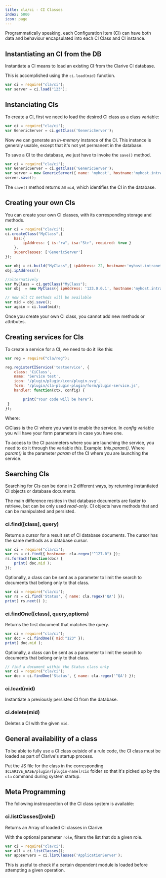```yaml
---
title: cla/ci - CI Classes
index: 5000
icon: page
---
```


Programmatically speaking, each Configuration Item (CI) can have both data and behaviour encapsulated into each CI Class
and CI instance.

## Instantiating an CI from the DB

Instantiate a CI means to load an existing CI from the Clarive CI database.

This is accomplished using the `ci.load(mid)` function.

```javascript
var ci = require("cla/ci");
var server = ci.load("123");
```

## Instanciating CIs

To create a CI, first we need to load the desired CI class as a class variable:

```javascript
var ci = require("cla/ci");
var GenericServer = ci.getClass('GenericServer');
```

Now we can generate an *in-memory* instance of the CI. This instance is generaly usable, except that it's not yet
permanent in the database.

To save a CI to the database, we just have to invoke the `save()` method.

```javascript
var ci = require("cla/ci");
var GenericServer = ci.getClass('GenericServer');
var server = new GenericServer({ name: 'myhost', hostname:'myhost.intranet' });
server.save();
```

The `save()` method returns an `mid`, which identifies the CI in the database.

## Creating your own CIs

You can create your own CI classes, with its corresponding
storage and methods.

```javascript
var ci = require("cla/ci");
ci.createClass("MyClass",{
    has:{
        ipAddress: { is:"rw", isa:"Str", required: true }
    },
    superclasses: ['GenericServer']
});

var obj = ci.build("MyClass",{ ipAddress: 22, hostname:'myhost.intranet' });
obj.ipAddress();

//alternatively
var MyClass = ci.getClass("MyClass");
var obj  = new MyClass({ ipAddress: '123.0.0.1', hostname:'myhost.intranet' });

// now all CI methods will be available
var mid = obj.save();
var again = ci.load(mid);
```

Once you create your own CI class, you cannot add new methods or attributes.

## Creating services for CIs

To create a service for a CI, we need to do it like this:

```javascript
var reg = require("cla/reg");

reg.registerCIService('testservice', {
    class: 'CiClass',
    name: 'Service test',
    icon: '/plugin/plugin/icon/plugin.svg',
    form: '/plugin/cla-plugin-plugin/form/plugin-service.js',
    handler: function(ctx, config) {

        print("Your code will be here");
 }
});
```

Where:

CiClass is the CI where you want to enable the service.  In *config* variable you will have your form parameters in case
you have one.

To access to the CI parameters where you are launching the service, you need to do it through the variable *this*.
Example: *this.param()*.
Where *param()* is the parameter *param* of the CI where you are launching the service.

## Searching CIs

Searching for CIs can be done in 2 different ways, by returning instantiated CI objects or database documents.

The main difference resides in that database documents are faster to retrieve, but can be only used *read-only*. CI
objects have methods that and can be manipulated and persisted.

### ci.find([class], query)

Returns a cursor for a result set of CI database documents.  The cursor has the same methods as a database cursor.

```javascript
var ci = require("cla/ci");
var rs = ci.find({ hostname: cla.regex("^127.0") });
rs.forEach(function(doc) {
    print( doc.mid );
});
```

Optionally, a class can be sent as a parameter to limit the search to documents that belong only to that class.

```javascript
var ci = require("cla/ci");
var rs = ci.find('Status', { name: cla.regex('QA') });
print( rs.next() );
```

### ci.findOne([class], query,options)

Returns the first document that matches the query.

```javascript
var ci = require("cla/ci");
var doc = ci.findOne({ mid:"123" });
print( doc.mid );
```

Optionally, a class can be sent as a parameter to limit the search to documents that belong only to that class.

```javascript
// find a document within the Status class only
var ci = require("cla/ci");
var doc = ci.findOne('Status', { name: cla.regex('^QA') });
```

### ci.load(mid)

Instantiate a previously persisted CI from the database.

### ci.delete(mid)

Deletes a CI with the given `mid`.

## General availability of a class

To be able to fully use a CI class outside of a rule code, the CI class must be loaded as part of Clarive's startup
process.

Put the JS file for the class in the corresponding `$CLARIVE_BASE/plugin/[plugin-name]/cis` folder so that it's picked
up by the `cla` command during system startup.

## Meta Programming

The following instrospection of the CI class system is available:

### ci.listClasses([role])

Returns an Array of loaded CI classes in Clarive.

With the optional parameter `role`, filters the list that do a given role.

```javascript
var ci = require("cla/ci");
var all = ci.listClasses();
var appservers = ci.listClasses('ApplicationServer');
```

This is useful to check if a certain dependent module is loaded before attempting a given operation.
